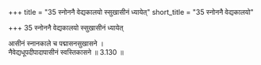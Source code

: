 +++
title = "35 स्नोननै वेद्यकालयो स्सुखासीनं ध्यायेत्"
short_title = "35 स्नोननै वेद्यकालयो"

+++
35 स्नोननै वेद्यकालयो स्सुखासीनं ध्यायेत्

आसीनं स्नानकाले च पद्मासनसुखासने ।  
नैवेद्यधूपदीपादापासीनं स्वस्तिकासने ॥ 3.130 ॥  